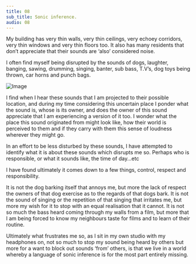 ```yaml
---
title: 08
sub_title: Sonic inference.
audio: 08
---
```


My building has very thin walls, very thin ceilings, very echoey corridors, very thin windows and very thin floors too. It also has many residents that don’t appreciate that their sounds are ‘also’ considered noise.

I often find myself being disrupted by the sounds of dogs, laughter, banging, sawing, drumming, singing, banter, sub bass, T.V’s, dog toys being thrown, car horns and punch bags.

![Image](/assets/img/Snd-08.jpg)

I find when I hear these sounds that I am projected to their possible location, and during my time considering this uncertain place I ponder what the sound is, whose is its owner, and does the owner of this sound appreciate that I am experiencing a version of it too. I wonder what the place this sound originated from might look like, how their world is perceived to them and if they carry with them this sense of loudness wherever they might go.

In an effort to be less disturbed by these sounds, I have attempted to identify what it is about these sounds which disrupts me so. Perhaps who is responsible, or what it sounds like, the time of day…etc 

I have found ultimately it comes down to a few things, control, respect and responsibility. 

It is not the dog barking itself that annoys me, but more the lack of respect the owners of that dog exercise as to the regards of that dogs bark. It is not the sound of singing or the repetition of that singing that irritates me, but more my wish for it to stop with an equal realisation that it cannot. It is not so much the bass heard coming through my walls from a film, but more that I am being forced to know my neighbours taste for films and to learn of their routine.

Ultimately what frustrates me so, as I sit in my own studio with my headphones on, not so much to stop my sound being heard by others but more for a want to block out sounds ‘from’ others, is that we live in a world whereby a language of sonic inference is for the most part entirely missing.